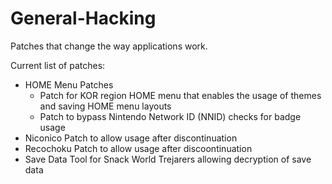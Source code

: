 # General-Hacking

Patches that change the way applications work.

Current list of patches:
- HOME Menu Patches
    - Patch for KOR region HOME menu that enables the usage of themes and saving HOME menu layouts
    - Patch to bypass Nintendo Network ID (NNID) checks for badge usage
- Niconico Patch to allow usage after discontinuation
- Recochoku Patch to allow usage after discoontinuation
- Save Data Tool for Snack World Trejarers allowing decryption of save data
